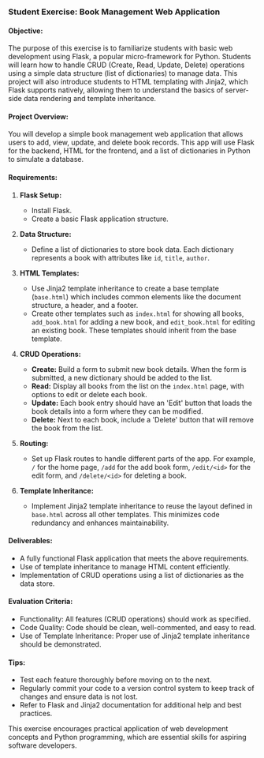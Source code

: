 ### Student Exercise: Book Management Web Application

#### Objective:
The purpose of this exercise is to familiarize students with basic web development using Flask, a popular micro-framework for Python. Students will learn how to handle CRUD (Create, Read, Update, Delete) operations using a simple data structure (list of dictionaries) to manage data. This project will also introduce students to HTML templating with Jinja2, which Flask supports natively, allowing them to understand the basics of server-side data rendering and template inheritance.

#### Project Overview:
You will develop a simple book management web application that allows users to add, view, update, and delete book records. This app will use Flask for the backend, HTML for the frontend, and a list of dictionaries in Python to simulate a database.

#### Requirements:
1. **Flask Setup:**
   - Install Flask.
   - Create a basic Flask application structure.

2. **Data Structure:**
   - Define a list of dictionaries to store book data. Each dictionary represents a book with attributes like `id`, `title`, `author`.

3. **HTML Templates:**
   - Use Jinja2 template inheritance to create a base template (`base.html`) which includes common elements like the document structure, a header, and a footer.
   - Create other templates such as `index.html` for showing all books, `add_book.html` for adding a new book, and `edit_book.html` for editing an existing book. These templates should inherit from the base template.

4. **CRUD Operations:**
   - **Create:** Build a form to submit new book details. When the form is submitted, a new dictionary should be added to the list.
   - **Read:** Display all books from the list on the `index.html` page, with options to edit or delete each book.
   - **Update:** Each book entry should have an 'Edit' button that loads the book details into a form where they can be modified.
   - **Delete:** Next to each book, include a 'Delete' button that will remove the book from the list.

5. **Routing:**
   - Set up Flask routes to handle different parts of the app. For example, `/` for the home page, `/add` for the add book form, `/edit/<id>` for the edit form, and `/delete/<id>` for deleting a book.

6. **Template Inheritance:**
   - Implement Jinja2 template inheritance to reuse the layout defined in `base.html` across all other templates. This minimizes code redundancy and enhances maintainability.

#### Deliverables:
- A fully functional Flask application that meets the above requirements.
- Use of template inheritance to manage HTML content efficiently.
- Implementation of CRUD operations using a list of dictionaries as the data store.

#### Evaluation Criteria:
- Functionality: All features (CRUD operations) should work as specified.
- Code Quality: Code should be clean, well-commented, and easy to read.
- Use of Template Inheritance: Proper use of Jinja2 template inheritance should be demonstrated.

#### Tips:
- Test each feature thoroughly before moving on to the next.
- Regularly commit your code to a version control system to keep track of changes and ensure data is not lost.
- Refer to Flask and Jinja2 documentation for additional help and best practices.

This exercise encourages practical application of web development concepts and Python programming, which are essential skills for aspiring software developers.